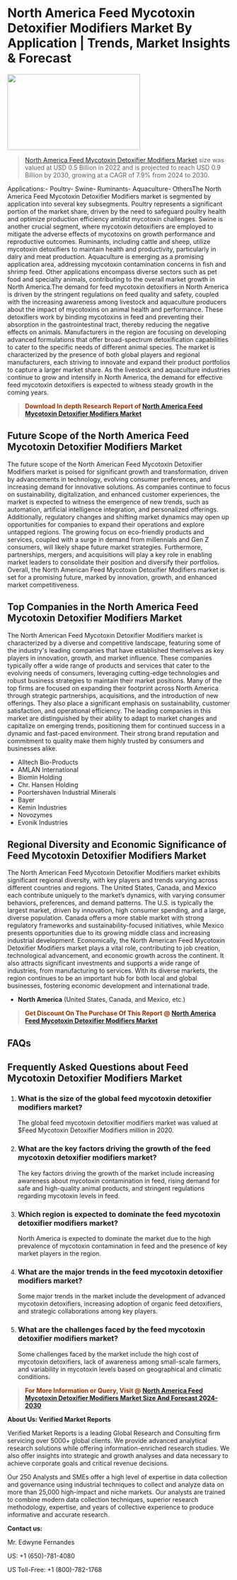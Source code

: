 <p><h1>North America Feed Mycotoxin Detoxifier Modifiers Market By Application | Trends, Market Insights & Forecast</h1><p><img class="aligncenter size-medium wp-image-105565" src="https://ffe5etoiles.com/wp-content/uploads/2025/01/MST7-300x171.png" alt="" width="300" height="171" /></p><blockquote><p><a href="https://www.verifiedmarketreports.com/download-sample/?rid=577790&utm_source=Github-NA&utm_medium=358" target="_blank">North America Feed Mycotoxin Detoxifier Modifiers Market</a> size was valued at USD 0.5 Billion in 2022 and is projected to reach USD 0.9 Billion by 2030, growing at a CAGR of 7.9% from 2024 to 2030.</p></blockquote>Applications:- Poultry- Swine- Ruminants- Aquaculture- OthersThe North America Feed Mycotoxin Detoxifier Modifiers market is segmented by application into several key subsegments. Poultry represents a significant portion of the market share, driven by the need to safeguard poultry health and optimize production efficiency amidst mycotoxin challenges. Swine is another crucial segment, where mycotoxin detoxifiers are employed to mitigate the adverse effects of mycotoxins on growth performance and reproductive outcomes. Ruminants, including cattle and sheep, utilize mycotoxin detoxifiers to maintain health and productivity, particularly in dairy and meat production. Aquaculture is emerging as a promising application area, addressing mycotoxin contamination concerns in fish and shrimp feed. Other applications encompass diverse sectors such as pet food and specialty animals, contributing to the overall market growth in North America.The demand for feed mycotoxin detoxifiers in North America is driven by the stringent regulations on feed quality and safety, coupled with the increasing awareness among livestock and aquaculture producers about the impact of mycotoxins on animal health and performance. These detoxifiers work by binding mycotoxins in feed and preventing their absorption in the gastrointestinal tract, thereby reducing the negative effects on animals. Manufacturers in the region are focusing on developing advanced formulations that offer broad-spectrum detoxification capabilities to cater to the specific needs of different animal species. The market is characterized by the presence of both global players and regional manufacturers, each striving to innovate and expand their product portfolios to capture a larger market share. As the livestock and aquaculture industries continue to grow and intensify in North America, the demand for effective feed mycotoxin detoxifiers is expected to witness steady growth in the coming years.</p><blockquote><p><span style="color: #993300;"><strong>Download In depth Research Report of <a href="https://www.verifiedmarketreports.com/download-sample/?rid=577790&utm_source=Github-NA&utm_medium=358">North America Feed Mycotoxin Detoxifier Modifiers Market</a></strong></span></p></blockquote><h2>Future Scope of the North America Feed Mycotoxin Detoxifier Modifiers Market</h2><p>The future scope of the North American Feed Mycotoxin Detoxifier Modifiers market is poised for significant growth and transformation, driven by advancements in technology, evolving consumer preferences, and increasing demand for innovative solutions. As companies continue to focus on sustainability, digitalization, and enhanced customer experiences, the market is expected to witness the emergence of new trends, such as automation, artificial intelligence integration, and personalized offerings. Additionally, regulatory changes and shifting market dynamics may open up opportunities for companies to expand their operations and explore untapped regions. The growing focus on eco-friendly products and services, coupled with a surge in demand from millennials and Gen Z consumers, will likely shape future market strategies. Furthermore, partnerships, mergers, and acquisitions will play a key role in enabling market leaders to consolidate their position and diversify their portfolios. Overall, the North American Feed Mycotoxin Detoxifier Modifiers market is set for a promising future, marked by innovation, growth, and enhanced market competitiveness.</p><h2>Top Companies in the North America Feed Mycotoxin Detoxifier Modifiers Market</h2><p>The North American Feed Mycotoxin Detoxifier Modifiers market is characterized by a diverse and competitive landscape, featuring some of the industry's leading companies that have established themselves as key players in innovation, growth, and market influence. These companies typically offer a wide range of products and services that cater to the evolving needs of consumers, leveraging cutting-edge technologies and robust business strategies to maintain their market positions. Many of the top firms are focused on expanding their footprint across North America through strategic partnerships, acquisitions, and the introduction of new offerings. They also place a significant emphasis on sustainability, customer satisfaction, and operational efficiency. The leading companies in this market are distinguished by their ability to adapt to market changes and capitalize on emerging trends, positioning them for continued success in a dynamic and fast-paced environment. Their strong brand reputation and commitment to quality make them highly trusted by consumers and businesses alike.</p><p><ul><li>Alltech Bio-Products </li><li> AMLAN International </li><li> Biomin Holding </li><li> Chr. Hansen Holding </li><li> Poortershaven Industrial Minerals </li><li> Bayer </li><li> Kemin Industries </li><li> Novozymes </li><li> Evonik Industries</li></ul></p><h2>Regional Diversity and Economic Significance of Feed Mycotoxin Detoxifier Modifiers Market</h2><p>The North American Feed Mycotoxin Detoxifier Modifiers market exhibits significant regional diversity, with key players and trends varying across different countries and regions. The United States, Canada, and Mexico each contribute uniquely to the market’s dynamics, with varying consumer behaviors, preferences, and demand patterns. The U.S. is typically the largest market, driven by innovation, high consumer spending, and a large, diverse population. Canada offers a more stable market with strong regulatory frameworks and sustainability-focused initiatives, while Mexico presents opportunities due to its growing middle class and increasing industrial development. Economically, the North American Feed Mycotoxin Detoxifier Modifiers market plays a vital role, contributing to job creation, technological advancement, and economic growth across the continent. It also attracts significant investments and supports a wide range of industries, from manufacturing to services. With its diverse markets, the region continues to be an important hub for both local and global businesses, fostering economic development and international trade.</p><ul> <li><strong>North America</strong> (United States, Canada, and Mexico, etc.)</li></ul><blockquote><p><span style="color: #993300;"><strong>Get Discount On The Purchase Of This Report @ <a href="https://www.verifiedmarketreports.com/ask-for-discount/?rid=577790&utm_source=Github-NA&utm_medium=358">North America Feed Mycotoxin Detoxifier Modifiers Market</a></strong></span></p></blockquote><h2>FAQs</h2><p> <h2>Frequently Asked Questions about Feed Mycotoxin Detoxifier Modifiers Market</h1> <ol> <li> <h3>What is the size of the global feed mycotoxin detoxifier modifiers market?</div><div></h3> <p>The global feed mycotoxin detoxifier modifiers market was valued at $Feed Mycotoxin Detoxifier Modifiers million in 2020.</p> </li> <li> <h3>What are the key factors driving the growth of the feed mycotoxin detoxifier modifiers market?</div><div></h3> <p>The key factors driving the growth of the market include increasing awareness about mycotoxin contamination in feed, rising demand for safe and high-quality animal products, and stringent regulations regarding mycotoxin levels in feed.</p> </li> <li> <h3>Which region is expected to dominate the feed mycotoxin detoxifier modifiers market?</div><div></h3> <p>North America is expected to dominate the market due to the high prevalence of mycotoxin contamination in feed and the presence of key market players in the region.</p> </li> <li> <h3>What are the major trends in the feed mycotoxin detoxifier modifiers market?</div><div></h3> <p>Some major trends in the market include the development of advanced mycotoxin detoxifiers, increasing adoption of organic feed detoxifiers, and strategic collaborations among key players.</p> </li> <li> <h3>What are the challenges faced by the feed mycotoxin detoxifier modifiers market?</div><div></h3> <p>Some challenges faced by the market include the high cost of mycotoxin detoxifiers, lack of awareness among small-scale farmers, and variability in mycotoxin levels based on geographical and climatic conditions.</p> </li> </ol></body></html></p><blockquote><p><span style="color: #993300;"><strong>For More Information or Query, Visit @ <a href="https://www.verifiedmarketreports.com/product/feed-mycotoxin-detoxifier-modifiers-market/">North America Feed Mycotoxin Detoxifier Modifiers Market Size And Forecast 2024-2030</a></strong></span></p></blockquote><p><strong>About Us: Verified Market Reports</strong></p><p>Verified Market Reports is a leading Global Research and Consulting firm servicing over 5000+ global clients. We provide advanced analytical research solutions while offering information-enriched research studies. We also offer insights into strategic and growth analyses and data necessary to achieve corporate goals and critical revenue decisions.</p><p>Our 250 Analysts and SMEs offer a high level of expertise in data collection and governance using industrial techniques to collect and analyze data on more than 25,000 high-impact and niche markets. Our analysts are trained to combine modern data collection techniques, superior research methodology, expertise, and years of collective experience to produce informative and accurate research.</p><p><strong>Contact us:</strong></p><p>Mr. Edwyne Fernandes</p><p>US: +1 (650)-781-4080</p><p>US Toll-Free: +1 (800)-782-1768</p>
